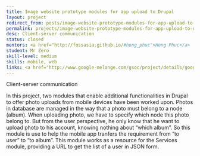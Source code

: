 ```yaml
---
title: Image website prototype modules for app upload to Drupal
layout: project
redirect_from: posts/image-website-prototype-modules-for-app-upload-to-drupal.html
permalink: projects/image-website-prototype-modules-for-app-upload-to-drupal
desc: Client-server communication
status: closed
mentors: <a href="http://fossasia.github.io/#hong_phuc">Hong Phuc</a>
student: Mr Zero
skill-level: medium
skills: mobile, web
links: <a href="http://www.google-melange.com/gsoc/project/details/google/gsoc2012/mrzero/5668600916475904">GSoC page</a>
---
```

Client-server communication

In this project, two modules that enable additional functionalities in Drupal to offer photo uploads from mobile devices have been worked upon. Photos in database are managed in the way that a photo must belong to a node (album). When uploading photo, we have to specify which node this photo belong to. But from the user perspective, he only know that he want to upload photo to his account, knowing nothing about “which album”. So this module is use to help the mobile app tranfers the requirement from “to user” to “to album”. This module works as a resource for the Services module, providing a URL to get the list of a user in JSON form.
